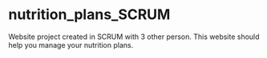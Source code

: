 # nutrition_plans_SCRUM
Website project created in SCRUM with 3 other person.  This website should help you manage your nutrition plans.
